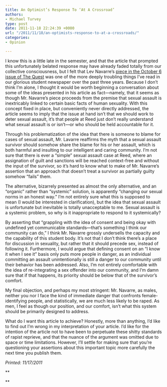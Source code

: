 ```yaml
---
title: An Optimist’s Response To ‘At A Crossroad’
authors:
- Michael Turvey
type: post
date: 2011-11-18 22:24:39 +0000
url: "/2011/11/18/an-optimists-response-to-at-a-crossroads/"
categories:
- Opinion

---
```

I know this is a little late in the semester, and that the article that prompted this unfortunately belated response may have already faded totally from our collective consciousness, but I felt that Lev Navarre&#8217;s [piece in the October 6 issue of The Quest][1] was one of the more deeply troubling things I&#8217;ve read in our glorious student newspaper over the past three years. Because I don&#8217;t think I&#8217;m alone, I thought it would be worth beginning a conversation about some of the ideas presented in his article as fact—namely, that it seems as though Mr. Navarre&#8217;s piece proceeds from the premise that sexual assault is inextricably linked to certain basic facts of human sexuality. With this concept fixed in place, but conveniently never directly addressed, the article seems to imply that the issue at hand isn&#8217;t that we should work to deter sexual assault, it&#8217;s that people at Reed just don&#8217;t really understand what sexual assault is or isn&#8217;t—or who should be held accountable for it.

Through his problematization of the idea that there is someone to blame for cases of sexual assault, Mr. Lavarre reaffirms the myth that a sexual assault survivor should somehow share the blame for his or her assault, which is both harmful and insulting to our intelligent and caring community. I&#8217;m not sure that there is ever a &#8220;simple&#8221; sexual assault case at Reed, where an assignation of guilt and sanctions will be reached context-free and without the input of the survivor, so it&#8217;s hard to know what to make of Mr. Navarre&#8217;s assertion that an approach that doesn&#8217;t treat a survivor as partially guilty somehow &#8220;fails&#8221; them.

The alternative, bizarrely presented as almost the only alternative, and an &#8220;organic&#8221; rather than &#8220;systemic&#8221; solution, is apparently &#8220;changing our sexual norms in an honest way.&#8221; I&#8217;m not entirely sure what this is supposed to mean (I would be interested in clarification), but the idea that sexual assault is unfortunate but inevitable is totally unacceptable to me. Sexual assault is a systemic problem, so why is it inappropriate to respond to it systemically?

By asserting that &#8220;grappling with the idea of consent and being okay with undefined yet communicable standards—that&#8217;s something I think our community can do,&#8221; I think Mr. Navarre grossly undersells the capacity and the capability of this student body. It&#8217;s not that I don&#8217;t think there&#8217;s a place for discussion in sexuality, but rather that it should precede sex, instead of following it. Furthermore, I would argue that defining consent on an &#8220;I know it when I see it&#8221; basis only puts more people in danger, as an individual committing an assault unintentionally is still a danger to our community until their behavior has been addressed. Also, I&#8217;m not entirely comfortable with the idea of re-integrating a sex offender into our community, and I&#8217;m damn sure that if that happens, its priority should be below that of the survivor&#8217;s comfort.

My final objection, and perhaps my most stringent: Mr. Navarre, as males, neither you nor I face the kind of immediate danger that confronts female-identifying people, and statistically, we are much less likely to be raped. As men, I feel as though our position, and our comfort, isn&#8217;t what this system should be primarily designed to address.

What do I want this article to achieve? Honestly, more than anything, I&#8217;d like to find out I&#8217;m wrong in my interpretation of your article. I&#8217;d like for the intention of the article not to have been to perpetuate these shitty standards of rapist reprieve, and that the nuance of the argument was omitted due to space or time limitations. However, I&#8217;ll settle for making sure that you&#8217;re questioning your assertions about this important topic more carefully the next time you publish them.

_Printed: 11/17/2011_

**
  
**

 [1]: http://www.reedquest.org/at-a-crossroad/ "At a Crossroad"